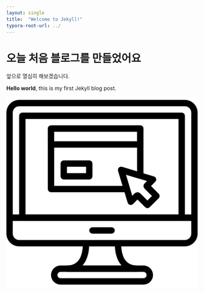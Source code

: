 ```yaml
---
layout: single
title:  "Welcome to Jekyll!"
typora-root-url: ../
---
```


# 오늘 처음 블로그를 만들었어요

앞으로 열심히 해보겠습니다.

**Hello world**, this is my first Jekyll blog post.



![app](/images/2024-11-23-test/app.png)
